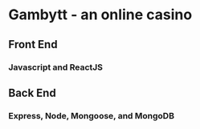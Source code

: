 # Gambytt - an online casino

## Front End
### Javascript and ReactJS

## Back End
### Express, Node, Mongoose, and MongoDB

